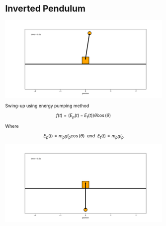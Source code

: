# Inverted Pendulum

<p align="center">
    <img src="gifs/animation.gif"/>
</p>

Swing-up using energy pumping method

$$
    f(t) = (E_p(t) - E_t(t))\dot\theta\cos(\theta)
$$

Where

$$
    E_p(t) = m_pgl_p\cos(\theta) ~~ and ~~ E_t(t) = m_pgl_p
$$

<p align="center">
    <img src="gifs/energy_swingup.gif"/>
</p>